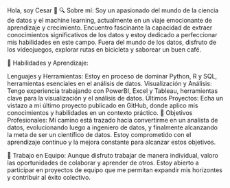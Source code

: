 Hola, soy Cesar 👋
🔍 Sobre mí:
Soy un apasionado del mundo de la ciencia de datos y el machine learning, actualmente en un viaje emocionante de aprendizaje y crecimiento. Encuentro fascinante la capacidad de extraer conocimientos significativos de los datos y estoy dedicado a perfeccionar mis habilidades en este campo. Fuera del mundo de los datos, disfruto de los videojuegos, explorar rutas en bicicleta y saborear un buen café.

🧠 Habilidades y Aprendizaje:

Lenguajes y Herramientas: Estoy en proceso de dominar Python, R y SQL, herramientas esenciales en el análisis de datos.
Visualización y Análisis: Tengo experiencia trabajando con PowerBI, Excel y Tableau, herramientas clave para la visualización y el análisis de datos.
Últimos Proyectos: Echa un vistazo a mi último proyecto publicado en GitHub, donde aplico mis conocimientos y habilidades en un contexto práctico.
🌱 Objetivos Profesionales:
Mi camino está trazado hacia convertirme en un analista de datos, evolucionando luego a ingeniero de datos, y finalmente alcanzando la meta de ser un científico de datos. Estoy comprometido con el aprendizaje continuo y la mejora constante para alcanzar estos objetivos.

👥 Trabajo en Equipo:
Aunque disfruto trabajar de manera individual, valoro las oportunidades de colaborar y aprender de otros. Estoy abierto a participar en proyectos de equipo que me permitan expandir mis horizontes y contribuir al éxito colectivo.
